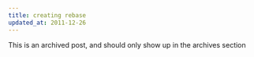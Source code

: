 ```yaml
---
title: creating rebase
updated_at: 2011-12-26
---
```


This is an archived post, and should only show up in the archives section

